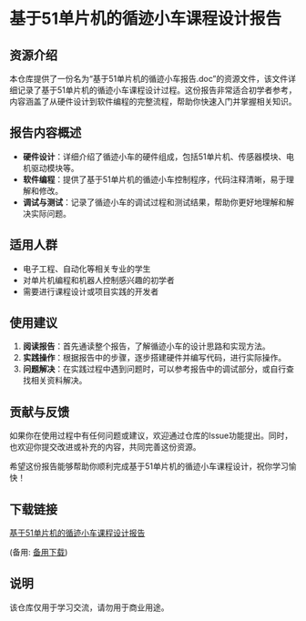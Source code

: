# 基于51单片机的循迹小车课程设计报告

## 资源介绍

本仓库提供了一份名为“基于51单片机的循迹小车报告.doc”的资源文件，该文件详细记录了基于51单片机的循迹小车课程设计过程。这份报告非常适合初学者参考，内容涵盖了从硬件设计到软件编程的完整流程，帮助你快速入门并掌握相关知识。

## 报告内容概述

- **硬件设计**：详细介绍了循迹小车的硬件组成，包括51单片机、传感器模块、电机驱动模块等。
- **软件编程**：提供了基于51单片机的循迹小车控制程序，代码注释清晰，易于理解和修改。
- **调试与测试**：记录了循迹小车的调试过程和测试结果，帮助你更好地理解和解决实际问题。

## 适用人群

- 电子工程、自动化等相关专业的学生
- 对单片机编程和机器人控制感兴趣的初学者
- 需要进行课程设计或项目实践的开发者

## 使用建议

1. **阅读报告**：首先通读整个报告，了解循迹小车的设计思路和实现方法。
2. **实践操作**：根据报告中的步骤，逐步搭建硬件并编写代码，进行实际操作。
3. **问题解决**：在实践过程中遇到问题时，可以参考报告中的调试部分，或自行查找相关资料解决。

## 贡献与反馈

如果你在使用过程中有任何问题或建议，欢迎通过仓库的Issue功能提出。同时，也欢迎你提交改进或补充的内容，共同完善这份资源。

希望这份报告能够帮助你顺利完成基于51单片机的循迹小车课程设计，祝你学习愉快！

## 下载链接
[基于51单片机的循迹小车课程设计报告](https://pan.quark.cn/s/361c1a33a28e) 

(备用: [备用下载](https://pan.baidu.com/s/1GDUblIXs00ahyr3DGp6Ccw?pwd=1234))

## 说明

该仓库仅用于学习交流，请勿用于商业用途。

